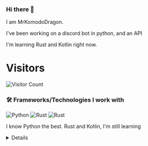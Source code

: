 ### Hi there 👋


I am MrKomodoDragon.

I've been working on a discord bot in python, and an API

I'm learning Rust and Kotlin right now.




# Visitors
![Visitor Count](https://profile-counter.glitch.me/%7BMrKomodoDragon%7D/count.svg)

### 🛠 Frameworks/Technologies I work with
<img alt="Python" src="https://img.shields.io/badge/python%20-%2314354C.svg?&style=for-the-badge&logo=python&logoColor=white"/> <img alt="Rust" src="https://img.shields.io/badge/rust%20-%2314354C.svg?&style=for-the-badge&logo=rust&logoColor=white"/> <img alt="Rust" src="https://img.shields.io/badge/kotlin%20-%2314354C.svg?&style=for-the-badge&logo=kotlin&logoColor=white"/>

I know Python the best. Rust and Kotlin, I'm still learning

<details>
# My Stats
[![Anurag's github stats](https://github-readme-stats.vercel.app/api?username=MrKomodoDragon)](https://github.com/anuraghazra/github-readme-stats)

# Languages I Use
![Top Langs](https://github-readme-stats.vercel.app/api/top-langs/?username=MrKomodoDragon&theme=tokyonight)

# Some more stats
<!--START_SECTION:waka-->
![Profile Views](http://img.shields.io/badge/Profile%20Views-11-blue)

**🐱 My Github Data** 

> 🏆 273 Contributions in the Year 2021
 > 
> 📦 42.5 kB Used in Github's Storage 
 > 
> 🚫 Not Opted to Hire
 > 
> 📜 39 Public Repositories 
 > 
> 🔑 1 Private Repository 
 > 
**I'm an Early 🐤** 

```text
🌞 Morning    78 commits     ██████████░░░░░░░░░░░░░░░   40.21% 
🌆 Daytime    75 commits     █████████░░░░░░░░░░░░░░░░   38.66% 
🌃 Evening    40 commits     █████░░░░░░░░░░░░░░░░░░░░   20.62% 
🌙 Night      1 commits      ░░░░░░░░░░░░░░░░░░░░░░░░░   0.52%

```
📅 **I'm Most Productive on Tuesday** 

```text
Monday       22 commits     ██░░░░░░░░░░░░░░░░░░░░░░░   11.34% 
Tuesday      43 commits     █████░░░░░░░░░░░░░░░░░░░░   22.16% 
Wednesday    28 commits     ███░░░░░░░░░░░░░░░░░░░░░░   14.43% 
Thursday     23 commits     ███░░░░░░░░░░░░░░░░░░░░░░   11.86% 
Friday       39 commits     █████░░░░░░░░░░░░░░░░░░░░   20.1% 
Saturday     16 commits     ██░░░░░░░░░░░░░░░░░░░░░░░   8.25% 
Sunday       23 commits     ███░░░░░░░░░░░░░░░░░░░░░░   11.86%

```


📊 **This Week I Spent My Time On** 

```text
⌚︎ Time Zone: America/Los_Angeles

💬 Programming Languages: 
HTML                     5 hrs 5 mins        █████████████░░░░░░░░░░░░   54.46% 
Python                   1 hr 9 mins         ███░░░░░░░░░░░░░░░░░░░░░░   12.44% 
JavaScript               1 hr                ██░░░░░░░░░░░░░░░░░░░░░░░   10.85% 
reStructuredText         25 mins             █░░░░░░░░░░░░░░░░░░░░░░░░   4.49% 
CSS                      24 mins             █░░░░░░░░░░░░░░░░░░░░░░░░   4.42%

🔥 Editors: 
VS Code                  9 hrs 20 mins       █████████████████████████   100.0%

🐱‍💻 Projects: 
paste-site               6 hrs               ████████████████░░░░░░░░░   64.29% 
aiodevision              1 hr 5 mins         ███░░░░░░░░░░░░░░░░░░░░░░   11.71% 
js-cord                  57 mins             ██░░░░░░░░░░░░░░░░░░░░░░░   10.34% 
Unknown Project          35 mins             █░░░░░░░░░░░░░░░░░░░░░░░░   6.26% 
rust-projects            21 mins             █░░░░░░░░░░░░░░░░░░░░░░░░   3.86%

💻 Operating System: 
Mac                      9 hrs 20 mins       █████████████████████████   100.0%

```

**I Mostly Code in Python** 

```text
Python                   8 repos             ████████████░░░░░░░░░░░░░   50.0% 
Rust                     2 repos             ███░░░░░░░░░░░░░░░░░░░░░░   12.5% 
Java                     1 repo              █░░░░░░░░░░░░░░░░░░░░░░░░   6.25% 
HTML                     1 repo              █░░░░░░░░░░░░░░░░░░░░░░░░   6.25% 
Shell                    1 repo              █░░░░░░░░░░░░░░░░░░░░░░░░   6.25%

```


**Timeline**

![Chart not found](https://raw.githubusercontent.com/MrKomodoDragon/MrKomodoDragon/main/charts/bar_graph.png) 


<!--END_SECTION:waka-->
</details>
